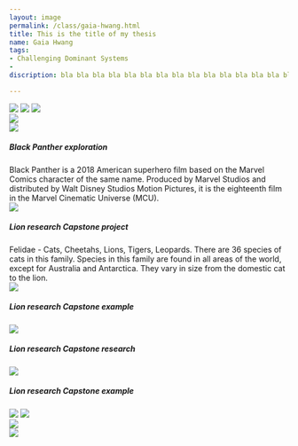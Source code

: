 ```yaml
---
layout: image
permalink: /class/gaia-hwang.html
title: This is the title of my thesis
name: Gaia Hwang
tags:
- Challenging Dominant Systems
-
discription: bla bla bla bla bla bla bla bla bla bla bla bla bla bla bla bla bla bla bla bla bla bla bla bla bla bla bla bla bla bla bla bla bla bla bla bla bla bla bla bla bla bla bla bla bla bla This is my statement and it is going to change you all. bla bla bla bla bla bla bla blabla bla bla bla bla bla bla bla bla bla bla bla bla bla bla bla bla bla bla bla bla bla bla bla bla bla bla bla bla bla bla bla bla bla bla

---
```


<img src="{{ site.github.url }}/images/gaia_hwang_01.jpg">
<img src="{{ site.github.url }}/images/gaia_hwang_02.jpg">
<img src="{{ site.github.url }}/images/gaia_hwang_03.jpg">

<div class="left"><img src="{{ site.github.url }}/images/gaia_hwang_04.jpg"></div>
<div class="right"><img src="{{ site.github.url }}/images/gaia_hwang_05.jpg"></div>
<div class="caption"><h5>Black Panther exploration</h5>
Black Panther is a 2018 American superhero film based on the Marvel Comics character of the same name. Produced by Marvel Studios and distributed by Walt Disney Studios Motion Pictures, it is the eighteenth film in the Marvel Cinematic Universe (MCU). </div>

<img src="{{ site.github.url }}/images/gaia_hwang_06.jpg">
<div class="caption"><h5>Lion research Capstone project</h5>
Felidae - Cats, Cheetahs, Lions, Tigers, Leopards. There are 36 species of cats in this family. Species in this family are found in all areas of the world, except for Australia and Antarctica. They vary in size from the domestic cat to the lion.</div>


<img src="{{ site.github.url }}/images/gaia_hwang_07.jpg">
<div class="caption"><h5>Lion research Capstone example</h5></div>


<img src="{{ site.github.url }}/images/gaia_hwang_08.jpg">
<div class="caption"><h5>Lion research Capstone research</h5></div>

<img src="{{ site.github.url }}/images/gaia_hwang_09.jpg">
<div class="caption"><h5>Lion research Capstone example</h5></div>

<img src="{{ site.github.url }}/images/gaia_hwang_10.jpg">
<img src="{{ site.github.url }}/images/gaia_hwang_11.jpg">
<div class="left"><img src="{{ site.github.url }}/images/gaia_hwang_12.jpg"></div>
<div class="right"><img src="{{ site.github.url }}/images/gaia_hwang_13.jpg"></div>
